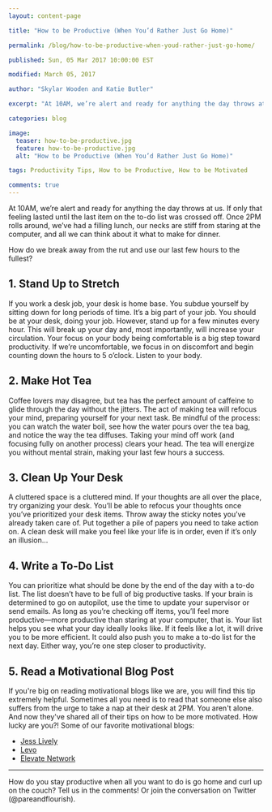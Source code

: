 ```yaml
---
layout: content-page

title: "How to be Productive (When You’d Rather Just Go Home)"

permalink: /blog/how-to-be-productive-when-youd-rather-just-go-home/

published: Sun, 05 Mar 2017 10:00:00 EST

modified: March 05, 2017

author: "Skylar Wooden and Katie Butler"

excerpt: "At 10AM, we’re alert and ready for anything the day throws at us. If only that feeling lasted until the last item on the to-do list was crossed off. Once 2PM rolls around, we’ve had a filling lunch, our necks are stiff from staring at the computer, and all we can think about it what to make for dinner."

categories: blog

image:
  teaser: how-to-be-productive.jpg
  feature: how-to-be-productive.jpg
  alt: "How to be Productive (When You’d Rather Just Go Home)"

tags: Productivity Tips, How to be Productive, How to be Motivated

comments: true
---
```


At 10AM, we’re alert and ready for anything the day throws at us. If only that feeling lasted until the last item on the to-do list was crossed off. Once 2PM rolls around, we’ve had a filling lunch, our necks are stiff from staring at the computer, and all we can think about it what to make for dinner. 

How do we break away from the rut and use our last few hours to the fullest? 

## 1. Stand Up to Stretch
If you work a desk job, your desk is home base. You subdue yourself by sitting down for long periods of time. It’s a big part of your job. You should be at your desk, doing your job. However, stand up for a few minutes every hour. This will  break up your day and, most importantly, will increase your circulation.
Your focus on your body being comfortable is a big step toward productivity. If we’re uncomfortable, we focus in on discomfort and begin counting down the hours to 5 o’clock. Listen to your body.

## 2. Make Hot Tea
Coffee lovers may disagree, but tea has the perfect amount of caffeine to glide through the day without the jitters. The act of making tea will refocus your mind, preparing yourself for your next task. 
Be mindful of the process: you can watch the water boil, see how the water pours over the tea bag, and notice the way the tea diffuses. Taking your mind off work (and focusing fully on another process) clears your head. The tea will energize you without mental strain, making your last few hours a success.


## 3. Clean Up Your Desk
A cluttered space is a cluttered mind. If your thoughts are all over the place, try organizing your desk. You’ll be able to refocus your thoughts once you’ve prioritized your desk items. Throw away the sticky notes you’ve already taken care of. Put together a pile of papers you need to take action on. A clean desk will make you feel like your life is in order, even if it’s only an illusion...


## 4. Write a To-Do List
You can prioritize what should be done by the end of the day with a to-do list. The list doesn’t have to be full of big productive tasks. If your brain is determined to go on autopilot, use the time to update your supervisor or send emails. As long as you’re checking off items, you’ll feel more productive—more productive than staring at your computer, that is.
Your list helps you see what your day ideally looks like. If it feels like a lot, it will drive you to be more efficient. It could also push you to make a to-do list for the next day. Either way, you’re one step closer to productivity.


## 5. Read a Motivational Blog Post
If you're big on reading motivational blogs like we are, you will find this tip extremely helpful. Sometimes all you need is to read that someone else also suffers from the urge to take a nap at their desk at 2PM. You aren't alone. And now they've shared all of their tips on how to be more motivated. How lucky are you?!
Some of our favorite motivational blogs:

<ul>
  <li><a href="http://jesslively.com/livelyshow/" target="_blank">Jess Lively</a></li>
  <li><a href="https://www.levo.com/posts/" target="_blank">Levo</a></li>
  <li><a href="https://www.ellevatenetwork.com/articles/" target="_blank">Elevate Network</a></li>
</ul>

<hr class="secondary">

How do you stay productive when all you want to do is go home and curl up on the couch? Tell us in the comments! Or join the conversation on Twitter (@pareandflourish).